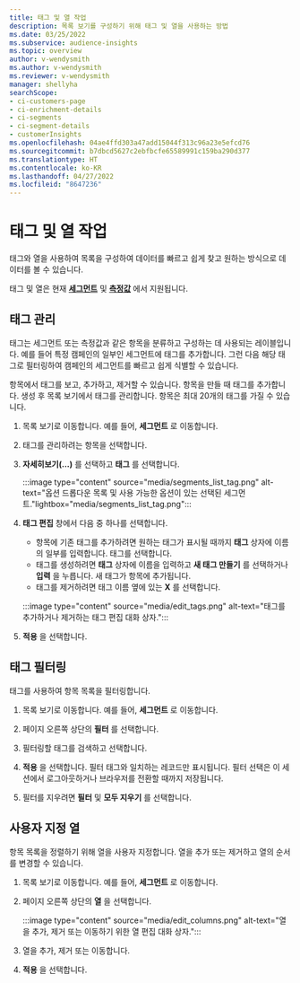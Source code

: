 ```yaml
---
title: 태그 및 열 작업
description: 목록 보기를 구성하기 위해 태그 및 열을 사용하는 방법
ms.date: 03/25/2022
ms.subservice: audience-insights
ms.topic: overview
author: v-wendysmith
ms.author: v-wendysmith
ms.reviewer: v-wendysmith
manager: shellyha
searchScope:
- ci-customers-page
- ci-enrichment-details
- ci-segments
- ci-segment-details
- customerInsights
ms.openlocfilehash: 04ae4ffd303a47add15044f313c96a23e5efcd76
ms.sourcegitcommit: b7dbcd5627c2ebfbcfe65589991c159ba290d377
ms.translationtype: HT
ms.contentlocale: ko-KR
ms.lasthandoff: 04/27/2022
ms.locfileid: "8647236"
---
```

# <a name="work-with-tags-and-columns"></a>태그 및 열 작업

태그와 열을 사용하여 목록을 구성하여 데이터를 빠르고 쉽게 찾고 원하는 방식으로 데이터를 볼 수 있습니다.

태그 및 열은 현재 **[세그먼트](segments.md)** 및 **[측정값](measures.md)** 에서 지원됩니다.

## <a name="manage-tags"></a>태그 관리

태그는 세그먼트 또는 측정값과 같은 항목을 분류하고 구성하는 데 사용되는 레이블입니다. 예를 들어 특정 캠페인의 일부인 세그먼트에 태그를 추가합니다. 그런 다음 해당 태그로 필터링하여 캠페인의 세그먼트를 빠르고 쉽게 식별할 수 있습니다.

항목에서 태그를 보고, 추가하고, 제거할 수 있습니다. 항목을 만들 때 태그를 추가합니다. 생성 후 목록 보기에서 태그를 관리합니다. 항목은 최대 20개의 태그를 가질 수 있습니다.

1. 목록 보기로 이동합니다. 예를 들어, **세그먼트** 로 이동합니다.

1. 태그를 관리하려는 항목을 선택합니다.

1. **자세히보기(...)** 를 선택하고 **태그** 를 선택합니다.

   :::image type="content" source="media/segments_list_tag.png" alt-text="옵션 드롭다운 목록 및 사용 가능한 옵션이 있는 선택된 세그먼트."lightbox="media/segments_list_tag.png":::

1. **태그 편집** 창에서 다음 중 하나를 선택합니다.

   - 항목에 기존 태그를 추가하려면 원하는 태그가 표시될 때까지 **태그** 상자에 이름의 일부를 입력합니다. 태그를 선택합니다.
   - 태그를 생성하려면 **태그** 상자에 이름을 입력하고 **새 태그 만들기** 를 선택하거나 **입력** 을 누릅니다. 새 태그가 항목에 추가됩니다.
   - 태그를 제거하려면 태그 이름 옆에 있는 **X** 를 선택합니다.

   :::image type="content" source="media/edit_tags.png" alt-text="태그를 추가하거나 제거하는 태그 편집 대화 상자.":::

1. **적용** 을 선택합니다.

## <a name="filter-on-tags"></a>태그 필터링

태그를 사용하여 항목 목록을 필터링합니다.

1. 목록 보기로 이동합니다. 예를 들어, **세그먼트** 로 이동합니다.

1. 페이지 오른쪽 상단의 **필터** 를 선택합니다.

1. 필터링할 태그를 검색하고 선택합니다.

1. **적용** 을 선택합니다. 필터 태그와 일치하는 레코드만 표시됩니다. 필터 선택은 이 세션에서 로그아웃하거나 브라우저를 전환할 때까지 저장됩니다.

1. 필터를 지우려면 **필터** 및 **모두 지우기** 를 선택합니다.

## <a name="customize-columns"></a>사용자 지정 열

항목 목록을 정렬하기 위해 열을 사용자 지정합니다. 열을 추가 또는 제거하고 열의 순서를 변경할 수 있습니다.

1. 목록 보기로 이동합니다. 예를 들어, **세그먼트** 로 이동합니다.

1. 페이지 오른쪽 상단의 **열** 을 선택합니다.

   :::image type="content" source="media/edit_columns.png" alt-text="열을 추가, 제거 또는 이동하기 위한 열 편집 대화 상자.":::

1. 열을 추가, 제거 또는 이동합니다.

1. **적용** 을 선택합니다.
